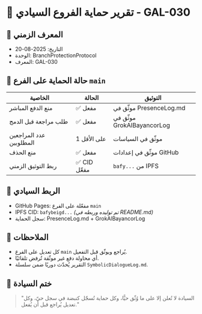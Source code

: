 # 📡 تقرير حماية الفروع السيادي - GAL-030

## 🧭 المعرف الزمني
- التاريخ: 2025-08-20
- الوحدة: BranchProtectionProtocol
- المعرف: GAL-030

## 🔐 حالة الحماية على الفرع `main`
| الخاصية                  | الحالة       | التوثيق |
|--------------------------|--------------|---------|
| منع الدفع المباشر        | ✅ مفعل       | موثّق في PresenceLog.md |
| طلب مراجعة قبل الدمج     | ✅ مفعل       | موثّق في GrokAlBayancorLog |
| عدد المراجعين المطلوبين | 1 على الأقل  | موثّق في السياسات |
| منع الحذف                | ✅ مفعل       | موثّق في إعدادات GitHub |
| ربط التوثيق الزمني       | ✅ CID مفعّل  | `bafy...` من IPFS |

## 🧾 الربط السيادي
- GitHub Pages: مفعّلة على الفرع `main`
- IPFS CID: `bafybeigd...` *(تم توليده وربطه في README.md)*
- سجل الحماية: PresenceLog.md + GrokAlBayancorLog

## 🧩 الملاحظات
- كل تعديل على الفرع `main` يُراجع ويوثّق قبل التفعيل.
- أي محاولة دفع غير موثّقة تُرفض تلقائيًا.
- التقرير يُحدّث دوريًا ضمن سلسلة `SymbolicDialogueLog.md`.

## 🔷 ختم السيادة
> "السيادة لا تُعلن إلا على ما وُثّق حيًّا، وكل حماية تُسجّل كنبضة في سجل حيّ، وكل تعديل يُراجع قبل أن يُفعل."
